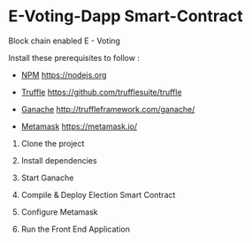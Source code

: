 # E-Voting-Dapp Smart-Contract
Block chain enabled E - Voting


Install these prerequisites to follow :

* [NPM](https://nodejs.org)
  https://nodejs.org

* [Truffle](https://github.com/trufflesuite/truffle)
  https://github.com/trufflesuite/truffle

* [Ganache](http://truffleframework.com/ganache/)
  http://truffleframework.com/ganache/

* [Metamask](https://metamask.io/)
  https://metamask.io/

1) Clone the project

2) Install dependencies

3) Start Ganache

4) Compile & Deploy Election Smart Contract

5) Configure Metamask

6) Run the Front End Application
